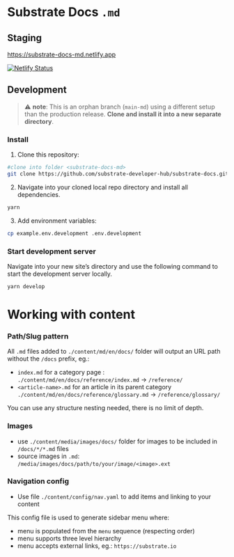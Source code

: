 # Substrate Docs `.md`

## Staging

https://substrate-docs-md.netlify.app

[![Netlify Status](https://api.netlify.com/api/v1/badges/b76a25aa-5622-4303-9ff7-7dc24ab64add/deploy-status)](https://app.netlify.com/sites/substrate-docs-md/deploys)

## Development

> :warning: **note**: This is an orphan branch (`main-md`) using a different setup than the production release. **Clone and install it into a new separate directory**.

### Install

1. Clone this repository:

```bash
#clone into folder <substrate-docs-md>
git clone https://github.com/substrate-developer-hub/substrate-docs.git substrate-docs-md
```

2. Navigate into your cloned local repo directory and install all dependencies.

```bash
yarn
```

3. Add environment variables:

```bash
cp example.env.development .env.development
```

### Start development server

Navigate into your new site’s directory and use the following command to start the development server locally.

```bash
yarn develop
```

# Working with content

### Path/Slug pattern

All `.md` files added to `./content/md/en/docs/` folder will output an URL path without the `/docs` prefix, eg.:

- `index.md` for a category page : `./content/md/en/docs/reference/index.md` &rarr; `/reference/`
- `<article-name>.md` for an article in its parent category `./content/md/en/docs/reference/glossary.md` &rarr; `/reference/glossary/`

You can use any structure nesting needed, there is no limit of depth.

### Images

- use `./content/media/images/docs/` folder for images to be included in `/docs/*/*.md` files
- source images in `.md`: `/media/images/docs/path/to/your/image/<image>.ext`

### Navigation config

- Use file `./content/config/nav.yaml` to add items and linking to your content

This config file is used to generate sidebar menu where:

- menu is populated from the `menu` sequence (respecting order)
- menu supports three level hierarchy
- menu accepts external links, eg.: `https://substrate.io`

